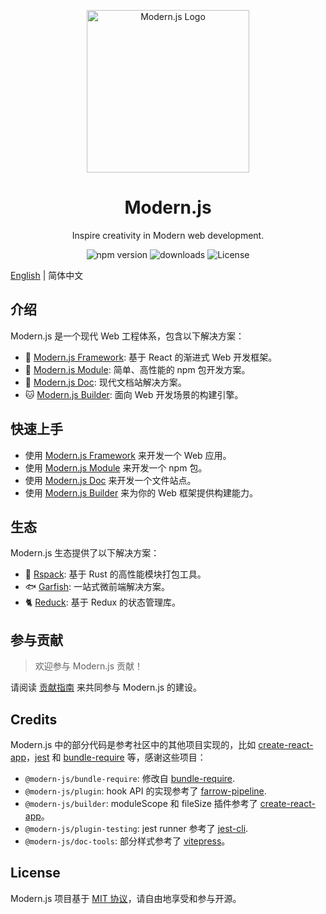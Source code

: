 <p align="center">
  <a href="https://modernjs.dev" target="blank"><img src="https://lf3-static.bytednsdoc.com/obj/eden-cn/ylaelkeh7nuhfnuhf/modernjs-cover.png" width="260" alt="Modern.js Logo" /></a>
</p>

<h1 align="center">Modern.js</h1>

<p align="center">
  Inspire creativity in Modern web development.
</p>

<p align="center">
  <img src="https://img.shields.io/npm/v/@modern-js/core?style=flat-square&color=00a8f0" alt="npm version" />
  <img src="https://img.shields.io/npm/dm/@modern-js/core.svg?style=flat-square&color=00a8f0" alt="downloads" />
  <img src="https://img.shields.io/npm/l/@modern-js/core?style=flat-square&color=00a8f0" alt="License" />
</p>

[English](./README.md) | 简体中文

## 介绍

Modern.js 是一个现代 Web 工程体系，包含以下解决方案：

- 🦄 [Modern.js Framework](https://modernjs.dev/): 基于 React 的渐进式 Web 开发框架。
- 🐧 [Modern.js Module](https://modernjs.dev/module-tools): 简单、高性能的 npm 包开发方案。
- 🐹 [Modern.js Doc](https://modernjs.dev/doc-tools/zh/): 现代文档站解决方案。
- 🐱 [Modern.js Builder](https://modernjs.dev/builder/): 面向 Web 开发场景的构建引擎。

## 快速上手

- 使用 [Modern.js Framework](https://modernjs.dev/guides/get-started/quick-start) 来开发一个 Web 应用。
- 使用 [Modern.js Module](https://modernjs.dev/module-tools/guide/intro/getting-started.html) 来开发一个 npm 包。
- 使用 [Modern.js Doc](https://modernjs.dev/doc-tools/zh/guide/getting-started.html) 来开发一个文件站点。
- 使用 [Modern.js Builder](https://modernjs.dev/builder/guide/quick-start.html) 来为你的 Web 框架提供构建能力。

## 生态

Modern.js 生态提供了以下解决方案：

- 🦀 [Rspack](https://github.com/web-infra-dev/rspack): 基于 Rust 的高性能模块打包工具。
- 🐟 [Garfish](https://github.com/web-infra-dev/garfish): 一站式微前端解决方案。
- 🐈 [Reduck](https://github.com/web-infra-dev/reduck): 基于 Redux 的状态管理库。

## 参与贡献

> 欢迎参与 Modern.js 贡献！

请阅读 [贡献指南](https://github.com/web-infra-dev/modern.js/blob/main/CONTRIBUTING.md) 来共同参与 Modern.js 的建设。

## Credits

Modern.js 中的部分代码是参考社区中的其他项目实现的，比如 [create-react-app](https://github.com/facebook/create-react-app)，[jest](https://github.com/facebook/jest) 和 [bundle-require](https://github.com/egoist/bundle-require) 等，感谢这些项目：

- `@modern-js/bundle-require`: 修改自 [bundle-require](https://github.com/egoist/bundle-require).
- `@modern-js/plugin`: hook API 的实现参考了 [farrow-pipeline](https://github.com/farrow-js/farrow/tree/master/packages/farrow-pipeline).
- `@modern-js/builder`: moduleScope 和 fileSize 插件参考了 [create-react-app](https://github.com/facebook/create-react-app)。
- `@modern-js/plugin-testing`: jest runner 参考了 [jest-cli](https://github.com/facebook/jest/blob/fdc74af37235354e077edeeee8aa2d1a4a863032/packages/jest-cli/src/cli/index.ts#L21).
- `@modern-js/doc-tools`: 部分样式参考了 [vitepress](https://github.com/vuejs/vitepress)。

## License

Modern.js 项目基于 [MIT 协议](https://github.com/web-infra-dev/modern.js/blob/main/LICENSE)，请自由地享受和参与开源。
